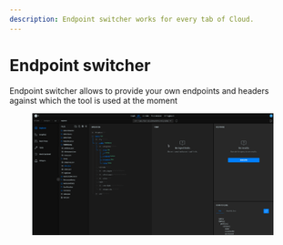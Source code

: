 ```yaml
---
description: Endpoint switcher works for every tab of Cloud.
---
```


# Endpoint switcher

Endpoint switcher allows to provide your own endpoints and headers against which the tool is used at the moment

<figure><img src="../../.gitbook/assets/endpoints prod.gif" alt=""><figcaption></figcaption></figure>
